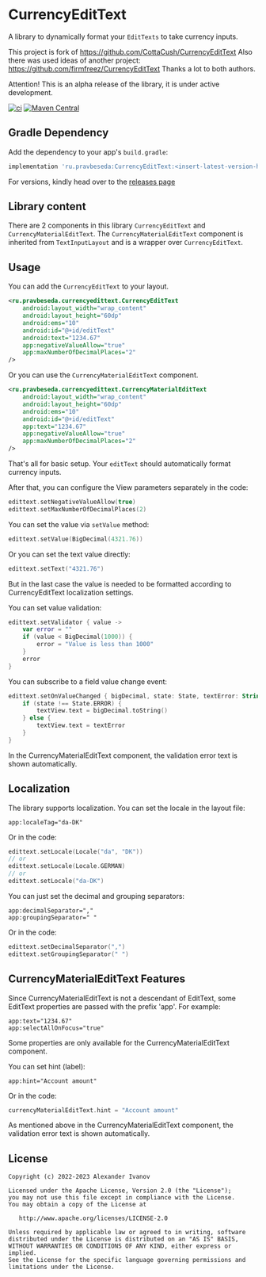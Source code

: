 # CurrencyEditText

A library to dynamically format your `EditTexts` to take currency inputs.

This project is fork of https://github.com/CottaCush/CurrencyEditText
Also there was used ideas of another project: https://github.com/firmfreez/CurrencyEditText
Thanks a lot to both authors.

Attention! This is an alpha release of the library, it is under active development.

[![ci](https://github.com/pravbeseda/CurrencyEditText/actions/workflows/ci.yml/badge.svg)](https://github.com/pravbeseda/CurrencyEditText/actions/workflows/ci.yml)
[![Maven Central](https://img.shields.io/maven-central/v/ru.pravbeseda/CurrencyEditText.svg?label=Maven%20Central)](https://search.maven.org/search?q=g:%22ru.pravbeseda%22%20AND%20a:%22CurrencyEditText%22)

## Gradle Dependency

Add the dependency to your app's `build.gradle`:

```groovy
implementation 'ru.pravbeseda:CurrencyEditText:<insert-latest-version-here>'
```

For versions, kindly head over to
the [releases page](https://github.com/pravbeseda/CurrencyEditText/releases)

## Library content

There are 2 components in this library `CurrencyEditText` and `CurrencyMaterialEditText`.
The `CurrencyMaterialEditText` component is inherited from `TextInputLayout` and is a wrapper
over `CurrencyEditText`.

## Usage

You can add the `CurrencyEditText` to your layout.

```xml
<ru.pravbeseda.currencyedittext.CurrencyEditText 
    android:layout_width="wrap_content"
    android:layout_height="60dp" 
    android:ems="10" 
    android:id="@+id/editText"
    android:text="1234.67"
    app:negativeValueAllow="true"
    app:maxNumberOfDecimalPlaces="2"
/>
```

Or you can use the `CurrencyMaterialEditText` component.

```xml
<ru.pravbeseda.currencyedittext.CurrencyMaterialEditText 
    android:layout_width="wrap_content"
    android:layout_height="60dp" 
    android:ems="10" 
    android:id="@+id/editText"
    app:text="1234.67"
    app:negativeValueAllow="true"
    app:maxNumberOfDecimalPlaces="2"
/>
```

That's all for basic setup. Your `editText` should automatically format currency inputs.

After that, you can configure the View parameters separately in the code:

```Kotlin
edittext.setNegativeValueAllow(true)
edittext.setMaxNumberOfDecimalPlaces(2)
```

You can set the value via `setValue` method:

```Kotlin
edittext.setValue(BigDecimal(4321.76))
```

Or you can set the text value directly:

```Kotlin
edittext.setText("4321.76")
```

But in the last case the value is needed to be formatted according to CurrencyEditText localization settings.

You can set value validation:

```Kotlin
edittext.setValidator { value ->
    var error = ""
    if (value < BigDecimal(1000)) {
        error = "Value is less than 1000"
    }
    error
}
```

You can subscribe to a field value change event:

```Kotlin
edittext.setOnValueChanged { bigDecimal, state: State, textError: String ->
    if (state !== State.ERROR) {
        textView.text = bigDecimal.toString()
    } else {
        textView.text = textError
    }
}
```

In the CurrencyMaterialEditText component, the validation error text is shown automatically.

## Localization

The library supports localization. You can set the locale in the layout file:

```
app:localeTag="da-DK"
```

Or in the code:

```Kotlin
edittext.setLocale(Locale("da", "DK"))
// or
edittext.setLocale(Locale.GERMAN)
// or
edittext.setLocale("da-DK")
```

You can just set the decimal and grouping separators:

```
app:decimalSeparator=","
app:groupingSeparator=" "
```

Or in the code:

```Kotlin
edittext.setDecimalSeparator(",")
edittext.setGroupingSeparator(" ")
```

## CurrencyMaterialEditText Features

Since CurrencyMaterialEditText is not a descendant of EditText, some EditText properties are passed with the prefix 'app'. For example:

```
app:text="1234.67"
app:selectAllOnFocus="true"
```

Some properties are only available for the CurrencyMaterialEditText component.

You can set hint (label):
```
app:hint="Account amount"
```

Or in the code:

```Kotlin
currencyMaterialEditText.hint = "Account amount"
```

As mentioned above in the CurrencyMaterialEditText component, the validation error text is shown automatically.

## License

    Copyright (c) 2022-2023 Alexander Ivanov

    Licensed under the Apache License, Version 2.0 (the "License");
    you may not use this file except in compliance with the License.
    You may obtain a copy of the License at

       http://www.apache.org/licenses/LICENSE-2.0

    Unless required by applicable law or agreed to in writing, software
    distributed under the License is distributed on an "AS IS" BASIS,
    WITHOUT WARRANTIES OR CONDITIONS OF ANY KIND, either express or implied.
    See the License for the specific language governing permissions and
    limitations under the License.

